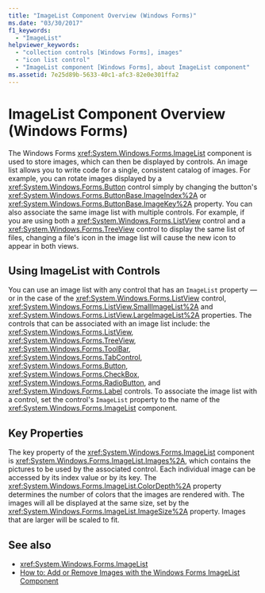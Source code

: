 ```yaml
---
title: "ImageList Component Overview (Windows Forms)"
ms.date: "03/30/2017"
f1_keywords:
  - "ImageList"
helpviewer_keywords:
  - "collection controls [Windows Forms], images"
  - "icon list control"
  - "ImageList component [Windows Forms], about ImageList component"
ms.assetid: 7e25d89b-5633-40c1-afc3-82e0e301ffa2
---
```

# ImageList Component Overview (Windows Forms)

The Windows Forms <xref:System.Windows.Forms.ImageList> component is used to store images, which can then be displayed by controls. An image list allows you to write code for a single, consistent catalog of images. For example, you can rotate images displayed by a <xref:System.Windows.Forms.Button> control simply by changing the button's <xref:System.Windows.Forms.ButtonBase.ImageIndex%2A> or <xref:System.Windows.Forms.ButtonBase.ImageKey%2A> property. You can also associate the same image list with multiple controls. For example, if you are using both a <xref:System.Windows.Forms.ListView> control and a <xref:System.Windows.Forms.TreeView> control to display the same list of files, changing a file's icon in the image list will cause the new icon to appear in both views.

## Using ImageList with Controls

You can use an image list with any control that has an `ImageList` property — or in the case of the <xref:System.Windows.Forms.ListView> control, <xref:System.Windows.Forms.ListView.SmallImageList%2A> and <xref:System.Windows.Forms.ListView.LargeImageList%2A> properties. The controls that can be associated with an image list include: the <xref:System.Windows.Forms.ListView>, <xref:System.Windows.Forms.TreeView>, <xref:System.Windows.Forms.ToolBar>, <xref:System.Windows.Forms.TabControl>, <xref:System.Windows.Forms.Button>, <xref:System.Windows.Forms.CheckBox>, <xref:System.Windows.Forms.RadioButton>, and <xref:System.Windows.Forms.Label> controls. To associate the image list with a control, set the control's `ImageList` property to the name of the <xref:System.Windows.Forms.ImageList> component.

## Key Properties

The key property of the <xref:System.Windows.Forms.ImageList> component is <xref:System.Windows.Forms.ImageList.Images%2A>, which contains the pictures to be used by the associated control. Each individual image can be accessed by its index value or by its key. The <xref:System.Windows.Forms.ImageList.ColorDepth%2A> property determines the number of colors that the images are rendered with. The images will all be displayed at the same size, set by the <xref:System.Windows.Forms.ImageList.ImageSize%2A> property. Images that are larger will be scaled to fit.

## See also

- <xref:System.Windows.Forms.ImageList>
- [How to: Add or Remove Images with the Windows Forms ImageList Component](how-to-add-or-remove-images-with-the-windows-forms-imagelist-component.md)
